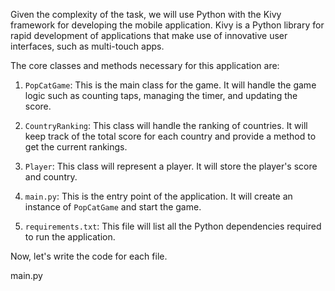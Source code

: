 Given the complexity of the task, we will use Python with the Kivy framework for developing the mobile application. Kivy is a Python library for rapid development of applications that make use of innovative user interfaces, such as multi-touch apps.

The core classes and methods necessary for this application are:

1. `PopCatGame`: This is the main class for the game. It will handle the game logic such as counting taps, managing the timer, and updating the score.

2. `CountryRanking`: This class will handle the ranking of countries. It will keep track of the total score for each country and provide a method to get the current rankings.

3. `Player`: This class will represent a player. It will store the player's score and country.

4. `main.py`: This is the entry point of the application. It will create an instance of `PopCatGame` and start the game.

5. `requirements.txt`: This file will list all the Python dependencies required to run the application.

Now, let's write the code for each file.

main.py
